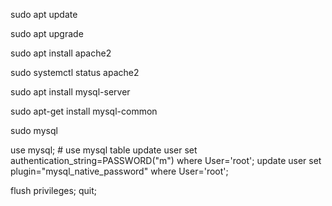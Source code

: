 sudo apt update

sudo apt upgrade

sudo apt install apache2

sudo systemctl status apache2

sudo apt install mysql-server

sudo apt-get install mysql-common

sudo mysql

use mysql; # use mysql table
update user set authentication_string=PASSWORD("m") where User='root'; 
update user set plugin="mysql_native_password" where User='root'; 

flush privileges;
quit;

